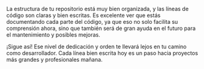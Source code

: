 La estructura de tu repositorio está muy bien organizada, y las líneas de código son claras y bien escritas. Es excelente ver que estás documentando cada parte del código, 
ya que eso no solo facilita su comprensión ahora, sino que también será de gran ayuda en el futuro para el mantenimiento y posibles mejoras.

¡Sigue así! Ese nivel de dedicación y orden te llevará lejos en tu camino como desarrollador. Cada línea bien escrita hoy es un paso hacia proyectos más grandes y profesionales mañana.

